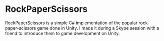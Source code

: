 # RockPaperScissors

RockPaperScissors is a simple C# implementation of the popular rock-paper-scissors game done in Unity. I made it during a Skype session with a friend to introduce them to game development on Unity.
